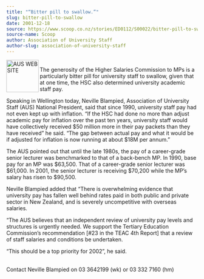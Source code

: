 ```yaml
---
title: "“Bitter pill to swallow.”"
slug: bitter-pill-to-swallow
date: 2001-12-18
source: https://www.scoop.co.nz/stories/ED0112/S00022/bitter-pill-to-swallow.htm
source-name: Scoop
author: Association of University Staff
author-slug: association-of-university-staff
---
```


<p><img align="left" width="85" height="85" src="http://www.aus.ac.nz/pictures/logo.gif" alt="AUS WEB SITE" border="0"><br>The generosity of the
Higher Salaries Commission to MPs is a particularly bitter
pill for university staff to swallow, given that at one
time, the HSC also determined university academic staff
pay.</p>

<p>Speaking in Wellington today, Neville Blampied,
Association of University Staff (AUS) National President,
said that since 1990, university staff pay had not even kept
up with inflation. “If the HSC had done no more than adjust
academic pay for inflation over the past ten years,
university staff would have collectively received $50
million more in their pay packets than they have received”
he said. “The gap between actual pay and what it would be if
adjusted for inflation is now running at about $18M per
annum.”</p>

<p>The AUS pointed out that until the late 1980s, the
pay of a career-grade senior lecturer was benchmarked to
that of a back-bench MP.  In 1990, base pay for an MP was
$63,500. That of a career-grade senior lecturer was $61,000.
In 2001, the senior lecturer is receiving $70,200 while the
MP’s salary has risen to $90,500.</p>

<p>Neville Blampied
added that “There is overwhelming evidence that university
pay has fallen well behind rates paid in both public and
private sector in New Zealand, and is severely uncompetitive
with overseas salaries.<p>

<p>“The AUS believes that an
independent review of university pay levels and structures
is urgently needed.  We support the Tertiary Education
Commission’s recommendation [#23 in the TEAC 4th Report]
that a review of staff salaries and conditions be
undertaken.<p>

<p>“This should be a top priority for 2002”, he
said.</p>

<p><br>Contact Neville Blampied on 03 3642199 (wk) or
03 332 7160 (hm)</p>  